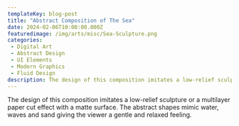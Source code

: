 ```yaml
---
templateKey: blog-post
title: "Abstract Composition of The Sea"
date: 2024-02-06T10:00:00.000Z
featuredimage: /img/arts/misc/Sea-Sculpture.png
categories:
 - Digital Art
 - Abstract Design
 - UI Elements
 - Modern Graphics
 - Fluid Design
description: The design of this composition imitates a low-relief sculpture or a multilayer paper cut effect with a matte surface. The abstract shapes mimic water, waves and sand giving the viewer a gentle and relaxed feeling.
---
```


The design of this composition imitates a low-relief sculpture or a multilayer paper cut effect with a matte surface. The abstract shapes mimic water, waves and sand giving the viewer a gentle and relaxed feeling.
